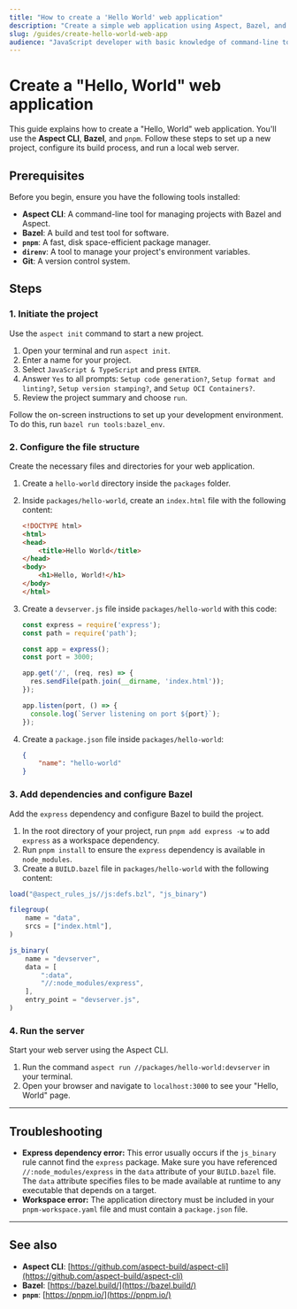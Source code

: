 ```yaml
---
title: "How to create a 'Hello World' web application"
description: "Create a simple web application using Aspect, Bazel, and pnpm."
slug: /guides/create-hello-world-web-app
audience: "JavaScript developer with basic knowledge of command-line tools."
---
```


# Create a "Hello, World" web application

This guide explains how to create a "Hello, World" web application. You'll use the **Aspect CLI**, **Bazel**, and `pnpm`. Follow these steps to set up a new project, configure its build process, and run a local web server.

## Prerequisites

Before you begin, ensure you have the following tools installed:

* **Aspect CLI**: A command-line tool for managing projects with Bazel and Aspect.
* **Bazel**: A build and test tool for software.
* **`pnpm`**: A fast, disk space-efficient package manager.
* **`direnv`**: A tool to manage your project's environment variables.
* **Git**: A version control system.

## Steps

### 1. Initiate the project

Use the `aspect init` command to start a new project.

1.  Open your terminal and run `aspect init`.
2.  Enter a name for your project.
3.  Select `JavaScript & TypeScript` and press `ENTER`.
4.  Answer `Yes` to all prompts: `Setup code generation?`, `Setup format and linting?`, `Setup version stamping?`, and `Setup OCI Containers?`.
5.  Review the project summary and choose `run`.

Follow the on-screen instructions to set up your development environment. To do this, run `bazel run tools:bazel_env`.

### 2. Configure the file structure

Create the necessary files and directories for your web application.

1.  Create a `hello-world` directory inside the `packages` folder.
2.  Inside `packages/hello-world`, create an `index.html` file with the following content:

    ```html
    <!DOCTYPE html>
    <html>
    <head>
        <title>Hello World</title>
    </head>
    <body>
        <h1>Hello, World!</h1>
    </body>
    </html>
    ```

3.  Create a `devserver.js` file inside `packages/hello-world` with this code:

    ```js
    const express = require('express');
    const path = require('path');

    const app = express();
    const port = 3000;

    app.get('/', (req, res) => {
      res.sendFile(path.join(__dirname, 'index.html'));
    });

    app.listen(port, () => {
      console.log(`Server listening on port ${port}`);
    });
    ```

4.  Create a `package.json` file inside `packages/hello-world`:

    ```json
    {
        "name": "hello-world"
    }
    ```

### 3. Add dependencies and configure Bazel

Add the `express` dependency and configure Bazel to build the project.

1.  In the root directory of your project, run `pnpm add express -w` to add `express` as a workspace dependency.
2.  Run `pnpm install` to ensure the `express` dependency is available in `node_modules`.
3.  Create a `BUILD.bazel` file in `packages/hello-world` with the following content:

```js
load("@aspect_rules_js//js:defs.bzl", "js_binary")

filegroup(
    name = "data",
    srcs = ["index.html"],
)

js_binary(
    name = "devserver",
    data = [
        ":data",
        "//:node_modules/express",
    ],
    entry_point = "devserver.js",
)
```

### 4. Run the server

Start your web server using the Aspect CLI.

1.  Run the command `aspect run //packages/hello-world:devserver` in your terminal.
2.  Open your browser and navigate to `localhost:3000` to see your "Hello, World" page.

---

## Troubleshooting

* **Express dependency error:** This error usually occurs if the `js_binary` rule cannot find the `express` package. Make sure you have referenced `//:node_modules/express` in the `data` attribute of your `BUILD.bazel` file. The `data` attribute specifies files to be made available at runtime to any executable that depends on a target.
* **Workspace error:** The application directory must be included in your `pnpm-workspace.yaml` file and must contain a `package.json` file.

---

## See also

* **Aspect CLI**: [https://github.com/aspect-build/aspect-cli](https://github.com/aspect-build/aspect-cli)
* **Bazel**: [https://bazel.build/](https://bazel.build/)
* **`pnpm`**: [https://pnpm.io/](https://pnpm.io/)